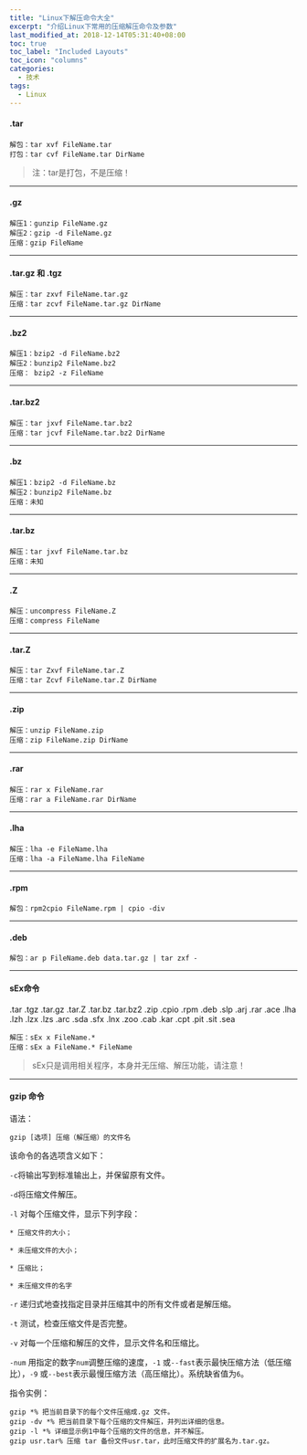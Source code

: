 ```yaml
---
title: "Linux下解压命令大全"
excerpt: "介绍Linux下常用的压缩解压命令及参数"
last_modified_at: 2018-12-14T05:31:40+08:00
toc: true
toc_label: "Included Layouts"
toc_icon: "columns"
categories:
  - 技术
tags:
  - Linux
---
```


#### .tar 
```shell
解包：tar xvf FileName.tar
打包：tar cvf FileName.tar DirName
```
> 注：tar是打包，不是压缩！

---
#### .gz
```shell
解压1：gunzip FileName.gz
解压2：gzip -d FileName.gz
压缩：gzip FileName
```
---
#### .tar.gz 和 .tgz
```shell
解压：tar zxvf FileName.tar.gz
压缩：tar zcvf FileName.tar.gz DirName
```
<!--more-->
---
#### .bz2
```shell
解压1：bzip2 -d FileName.bz2
解压2：bunzip2 FileName.bz2
压缩： bzip2 -z FileName
```
---

#### .tar.bz2
```shell
解压：tar jxvf FileName.tar.bz2
压缩：tar jcvf FileName.tar.bz2 DirName
```
---

#### .bz
```shell
解压1：bzip2 -d FileName.bz
解压2：bunzip2 FileName.bz
压缩：未知
```
---

#### .tar.bz
```shell
解压：tar jxvf FileName.tar.bz
压缩：未知
```
---

#### .Z
```shell
解压：uncompress FileName.Z
压缩：compress FileName
```
---

#### .tar.Z
```shell
解压：tar Zxvf FileName.tar.Z
压缩：tar Zcvf FileName.tar.Z DirName
```
---

#### .zip
```shell
解压：unzip FileName.zip
压缩：zip FileName.zip DirName
```
---

#### .rar
```shell
解压：rar x FileName.rar
压缩：rar a FileName.rar DirName
```
---

#### .lha
```shell
解压：lha -e FileName.lha
压缩：lha -a FileName.lha FileName
```
---

#### .rpm
```shell
解包：rpm2cpio FileName.rpm | cpio -div
```
---

#### .deb
```shell
解包：ar p FileName.deb data.tar.gz | tar zxf -
```
---

#### sEx命令
.tar .tgz .tar.gz .tar.Z .tar.bz .tar.bz2 .zip .cpio .rpm .deb .slp .arj .rar .ace .lha .lzh .lzx .lzs .arc .sda .sfx .lnx .zoo .cab .kar .cpt .pit .sit .sea
```shell
解压：sEx x FileName.*
压缩：sEx a FileName.* FileName
```
> sEx只是调用相关程序，本身并无压缩、解压功能，请注意！

---

#### gzip 命令 

语法：
```shell
gzip [选项] 压缩（解压缩）的文件名
```
该命令的各选项含义如下：

`-c`将输出写到标准输出上，并保留原有文件。

`-d`将压缩文件解压。

`-l` 对每个压缩文件，显示下列字段：

    * 压缩文件的大小；

    * 未压缩文件的大小；

    * 压缩比；

    * 未压缩文件的名字

`-r` 递归式地查找指定目录并压缩其中的所有文件或者是解压缩。

`-t` 测试，检查压缩文件是否完整。

`-v` 对每一个压缩和解压的文件，显示文件名和压缩比。

`-num` 用指定的数字`num`调整压缩的速度，`-1` 或`--fast`表示最快压缩方法（低压缩比），`-9` 或`--best`表示最慢压缩方法（高压缩比）。系统缺省值为`6`。

指令实例：
```shell
gzip *% 把当前目录下的每个文件压缩成.gz 文件。
gzip -dv *% 把当前目录下每个压缩的文件解压，并列出详细的信息。
gzip -l *% 详细显示例1中每个压缩的文件的信息，并不解压。
gzip usr.tar% 压缩 tar 备份文件usr.tar，此时压缩文件的扩展名为.tar.gz。
```
